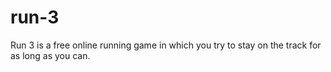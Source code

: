 # run-3
Run 3 is a free online running game in which you try to stay on the track for as long as you can.
